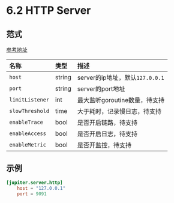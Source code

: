 # 6.2 HTTP Server

## 范式

[参考地址](https://github.com/douyu/jupiter/tree/master/server/xecho/config.go)

| 名称              | 类型     | 描述                        |
| :-------------- | :----- | :------------------------ |
| `host`          | string | server的ip地址，默认`127.0.0.1` |
| `port`          | string | server的port地址             |
| `limitListener` | int    | 最大监听goroutine数量，待支持       |
| `slowThreshold` | time   | 大于耗时，记录慢日志，待支持            |
| `enableTrace`   | bool   | 是否开启链路，待支持                |
| `enableAccess`  | bool   | 是否开启日志，待支持                |
| `enableMetric`  | bool   | 是否开监控，待支持                 |

## 示例

```toml
[jupiter.server.http]
    host = "127.0.0.1"
    port = 9091
```
